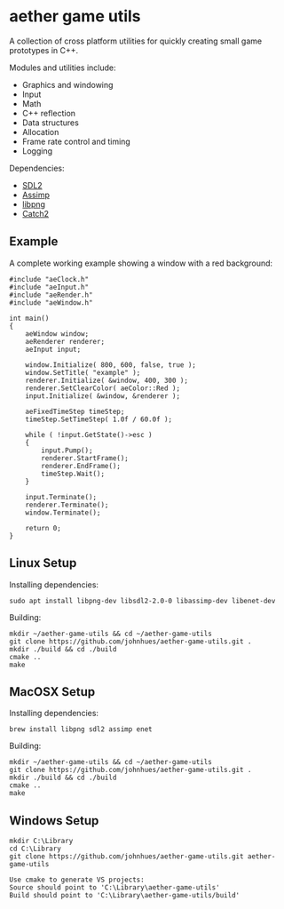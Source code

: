 # aether game utils
A collection of cross platform utilities for quickly creating small game prototypes in C++.

Modules and utilities include:
* Graphics and windowing
* Input
* Math
* C++ reflection
* Data structures
* Allocation
* Frame rate control and timing
* Logging

Dependencies:
* [SDL2](https://www.libsdl.org/)
* [Assimp](https://github.com/assimp/assimp)
* [libpng](http://www.libpng.org/pub/png/)
* [Catch2](https://github.com/catchorg/Catch2)

## Example
A complete working example showing a window with a red background:
```
#include "aeClock.h"
#include "aeInput.h"
#include "aeRender.h"
#include "aeWindow.h"

int main()
{
	aeWindow window;
	aeRenderer renderer;
	aeInput input;
	
	window.Initialize( 800, 600, false, true );
	window.SetTitle( "example" );
	renderer.Initialize( &window, 400, 300 );
	renderer.SetClearColor( aeColor::Red );
	input.Initialize( &window, &renderer );
	
	aeFixedTimeStep timeStep;
	timeStep.SetTimeStep( 1.0f / 60.0f );

	while ( !input.GetState()->esc )
	{
		input.Pump();
		renderer.StartFrame();
		renderer.EndFrame();
		timeStep.Wait();
	}

	input.Terminate();
	renderer.Terminate();
	window.Terminate();

	return 0;
}
```

## Linux Setup
Installing dependencies:
```
sudo apt install libpng-dev libsdl2-2.0-0 libassimp-dev libenet-dev
```
Building:
```
mkdir ~/aether-game-utils && cd ~/aether-game-utils
git clone https://github.com/johnhues/aether-game-utils.git .
mkdir ./build && cd ./build
cmake ..
make
```

## MacOSX Setup
Installing dependencies:
```
brew install libpng sdl2 assimp enet
```
Building:
```
mkdir ~/aether-game-utils && cd ~/aether-game-utils
git clone https://github.com/johnhues/aether-game-utils.git .
mkdir ./build && cd ./build
cmake ..
make
```

## Windows Setup
```
mkdir C:\Library
cd C:\Library
git clone https://github.com/johnhues/aether-game-utils.git aether-game-utils

Use cmake to generate VS projects:
Source should point to 'C:\Library\aether-game-utils'
Build should point to 'C:\Library\aether-game-utils/build'
```
